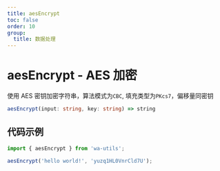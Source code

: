 ```yaml
---
title: aesEncrypt
toc: false
order: 10
group:
  title: 数据处理
---
```


# aesEncrypt - AES 加密

使用 AES 密钥加密字符串，算法模式为`CBC`, 填充类型为`PKcs7`，偏移量同密钥

```ts
aesEncrypt(input: string, key: string) => string
```

## 代码示例

```ts
import { aesEncrypt } from 'wa-utils';

aesEncrypt('hello world!', 'yuzq1HL0VnrCld7U');
```

